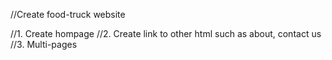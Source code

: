//Create food-truck website

//1. Create hompage
//2. Create link to other html such as about, contact us
//3. Multi-pages
